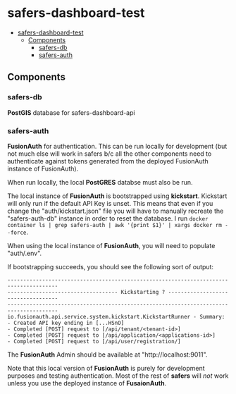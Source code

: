# safers-dashboard-test

- [safers-dashboard-test](#safers-dashboard-test)
  - [Components](#components)
    - [safers-db](#safers-db)
    - [safers-auth](#safers-auth)
## Components

### safers-db

**PostGIS** database for safers-dashboard-api

### safers-auth

**FusionAuth** for authentication.  This can be run locally for development (but not much else will work in safers b/c all the other components need to authenticate against tokens generated from the deployed FusionAuth instance of FusionAuth).

When run locally, the local **PostGRES** databse must also be run.

The local instance of **FusionAuth** is bootstrapped using **kickstart**.  Kickstart will only run if the default API Key is unset.  This means that even if you change the "auth/kickstart.json" file you will have to manually recreate the "safers-auth-db" instance in order to reset the database.  I run `docker container ls | grep safers-auth | awk '{print $1}' | xargs docker rm --force`.

When using the local instance of **FusionAuth**, you will need to populate "auth/.env".

If bootstrapping succeeds, you should see the following sort of output:

```
--------------------------------------------------------------------------------------
----------------------------------- Kickstarting ? -----------------------------------
--------------------------------------------------------------------------------------
io.fusionauth.api.service.system.kickstart.KickstartRunner - Summary:
- Created API key ending in [...HSnO]
- Completed [POST] request to [/api/tenant/<tenant-id>]
- Completed [POST] request to [/api/application/<applications-id>]
- Completed [POST] request to [/api/user/registration/]
```

The **FusionAuth** Admin should be available at "http://localhost:9011".  

Note that this local version of **FusionAuth** is purely for development purposes and testing authentication.  Most of the rest of **safers** will _not_ work unless you use the deployed instance of **FusaionAuth**.